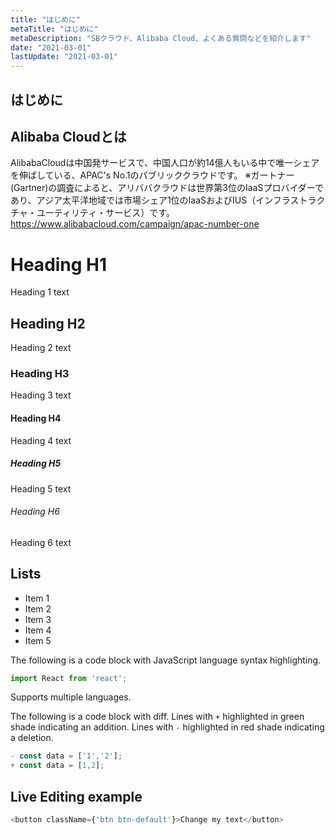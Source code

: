```yaml
---
title: "はじめに"
metaTitle: "はじめに"
metaDescription: "SBクラウド、Alibaba Cloud、よくある質問などを紹介します"
date: "2021-03-01"
lastUpdate: "2021-03-01"
---
```


## はじめに

## Alibaba Cloudとは
AlibabaCloudは中国発サービスで、中国人口が約14億人もいる中で唯一シェアを伸ばしている、APAC's No.1のパブリッククラウドです。
※ガートナー(Gartner)の調査によると、アリババクラウドは世界第3位のIaaSプロバイダーであり、アジア太平洋地域では市場シェア1位のIaaSおよびIUS（インフラストラクチャ・ユーティリティ・サービス）です。
https://www.alibabacloud.com/campaign/apac-number-one


# Heading H1
Heading 1 text

## Heading H2
Heading 2 text

### Heading H3
Heading 3 text

#### Heading H4
Heading 4 text

##### Heading H5
Heading 5 text

###### Heading H6
Heading 6 text

## Lists
- Item 1
- Item 2
- Item 3
- Item 4
- Item 5

The following is a code block with JavaScript language syntax highlighting.

```javascript
import React from 'react';
```

Supports multiple languages.

The following is a code block with diff. Lines with `+` highlighted in green shade indicating an addition. Lines with `-` highlighted in red shade indicating a deletion.

```javascript
- const data = ['1','2'];
+ const data = [1,2];
```

## Live Editing example

```javascript react-live=true
<button className={'btn btn-default'}>Change my text</button>
```

